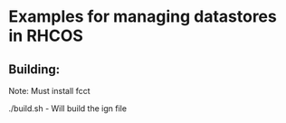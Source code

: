 # Examples for managing datastores in RHCOS

## Building:

Note: Must install fcct

./build.sh  - Will build the ign file


